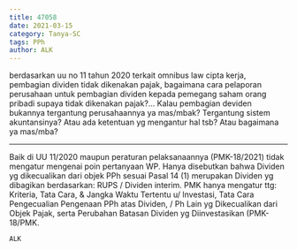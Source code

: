 ```yaml
---
title: 47058
date: 2021-03-15
category: Tanya-SC
tags: PPh
author: ALK
---
```


berdasarkan uu no 11 tahun 2020 terkait omnibus law cipta kerja, pembagian dividen tidak dikenakan pajak, bagaimana cara pelaporan perusahaan untuk pembagian dividen kepada pemegang saham orang pribadi supaya tidak dikenakan pajak?... Kalau pembagian deviden bukannya tergantung perusahaannya ya mas/mbak? Tergantung sistem akuntansinya? Atau ada ketentuan yg mengantur hal tsb? Atau bagaimana ya mas/mba?

---

Baik di UU 11/2020 maupun peraturan pelaksanaannya (PMK-18/2021) tidak mengatur mengenai poin pertanyaan WP. Hanya disebutkan bahwa Dividen yg dikecualikan dari objek PPh sesuai Pasal 14 (1) merupakan Dividen yg dibagikan berdasarkan: RUPS / Dividen interim. PMK hanya mengatur ttg: Kriteria, Tata Cara, & Jangka Waktu Tertentu u/ lnvestasi, Tata Cara Pengecualian Pengenaan PPh atas Dividen, / Ph Lain yg Dikecualikan dari Objek Pajak, serta Perubahan Batasan Dividen yg Diinvestasikan (PMK-18/PMK.

`ALK`
